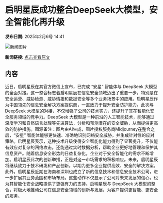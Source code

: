 # 启明星辰成功整合DeepSeek大模型，安全智能化再升级

**发布日期**: 2025年2月6号 14:41

![新闻图片](https://pic.chinaz.com/picmap/thumb/202502051558220037_5.jpg)

**新闻链接**: [点击查看原文](https://www.aibase.com/zh/news/15112)

## 内容

近日，启明星辰在其官方微信上宣布，已完成 “安星” 智能体与 DeepSeek 大模型的全面对接。这一整合标志着启明星辰在信息安全领域迈出了重要一步，特别是在安全运营、威胁检测、威胁情报和数据安全等多个业务场景中的应用。启明星辰作为中国领先的信息安全解决方案提供商，一直致力于提升安全防护能力。此次与 DeepSeek 大模型的对接，不仅增强了公司的技术实力，还提升了其在智能化安全服务领域的竞争力。DeepSeek 大模型是一种前沿的人工智能技术，能够通过深度学习和自然语言处理等先进算法，分析和预测潜在的安全威胁，从而提供更高效的防护措施。图源备注：图片由AI生成，图片授权服务商Midjourney在整合之后，“安星” 智能体能够更快速、准确地识别网络安全威胁，并生成针对性的应对策略。启明星辰表示，这种技术升级使得安全智能化能力得到了显著提升，不仅能有效应对复杂的网络攻击，还能通过实时数据分析，帮助企业更好地管理和保护其信息资产。随着信息安全形势的日益复杂化，企业对于安全智能化的需求不断增加。启明星辰此次的创新举措，正是对这一市场需求的积极响应。未来，启明星辰将继续致力于技术研发和产品创新，以期为更多企业提供高效、安全的解决方案。此外，启明星辰近期在海南和深圳也成立了新的信息技术和信息安全技术公司，进一步扩展其业务范围和市场布局。这些动作不仅显示了公司对未来发展的信心，也为其智能化安全战略提供了更强有力的支持。启明星辰与 DeepSeek 大模型的整合，将极大地推动公司在信息安全领域的创新与发展，为客户提供更智能、更安全的服务。
